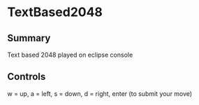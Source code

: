 # TextBased2048

## Summary
Text based 2048 played on eclipse console

## Controls
w = up, a = left, s = down, d = right, enter (to submit your move)
